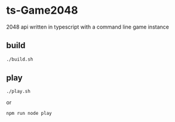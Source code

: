 # ts-Game2048

2048 api written in typescript
with a command line game instance

## build

```sh
./build.sh
```

## play

```
./play.sh
```

or

```sh
npm run node play
```
